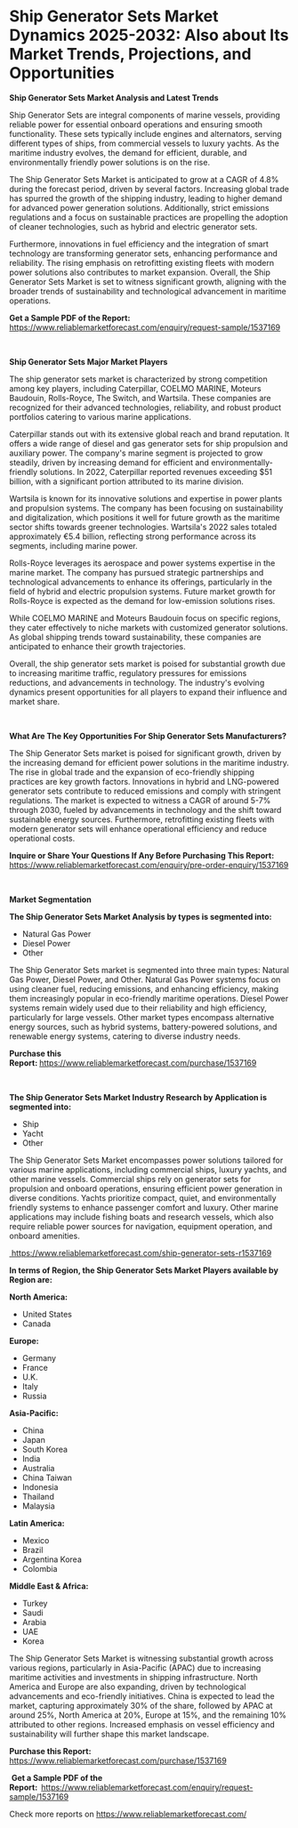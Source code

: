<p><h1>Ship Generator Sets Market Dynamics 2025-2032: Also about Its Market Trends, Projections, and Opportunities</h1></p><p><strong>Ship Generator Sets Market Analysis and Latest Trends</strong></p>
<p><p>Ship Generator Sets are integral components of marine vessels, providing reliable power for essential onboard operations and ensuring smooth functionality. These sets typically include engines and alternators, serving different types of ships, from commercial vessels to luxury yachts. As the maritime industry evolves, the demand for efficient, durable, and environmentally friendly power solutions is on the rise.</p><p>The Ship Generator Sets Market is anticipated to grow at a CAGR of 4.8% during the forecast period, driven by several factors. Increasing global trade has spurred the growth of the shipping industry, leading to higher demand for advanced power generation solutions. Additionally, strict emissions regulations and a focus on sustainable practices are propelling the adoption of cleaner technologies, such as hybrid and electric generator sets.</p><p>Furthermore, innovations in fuel efficiency and the integration of smart technology are transforming generator sets, enhancing performance and reliability. The rising emphasis on retrofitting existing fleets with modern power solutions also contributes to market expansion. Overall, the Ship Generator Sets Market is set to witness significant growth, aligning with the broader trends of sustainability and technological advancement in maritime operations.</p></p>
<p><strong>Get a Sample PDF of the Report:&nbsp;</strong> <a href="https://www.reliablemarketforecast.com/enquiry/request-sample/1537169?utm_campaign=1097&utm_medium=2&utm_source=Github&utm_content=ia&utm_term=27022025&utm_id=ship-generator-sets">https://www.reliablemarketforecast.com/enquiry/request-sample/1537169</a></p>
<p>&nbsp;</p>
<p><strong>Ship Generator Sets Major Market Players</strong></p>
<p><p>The ship generator sets market is characterized by strong competition among key players, including Caterpillar, COELMO MARINE, Moteurs Baudouin, Rolls-Royce, The Switch, and Wartsila. These companies are recognized for their advanced technologies, reliability, and robust product portfolios catering to various marine applications.</p><p>Caterpillar stands out with its extensive global reach and brand reputation. It offers a wide range of diesel and gas generator sets for ship propulsion and auxiliary power. The company's marine segment is projected to grow steadily, driven by increasing demand for efficient and environmentally-friendly solutions. In 2022, Caterpillar reported revenues exceeding $51 billion, with a significant portion attributed to its marine division.</p><p>Wartsila is known for its innovative solutions and expertise in power plants and propulsion systems. The company has been focusing on sustainability and digitalization, which positions it well for future growth as the maritime sector shifts towards greener technologies. Wartsila's 2022 sales totaled approximately €5.4 billion, reflecting strong performance across its segments, including marine power.</p><p>Rolls-Royce leverages its aerospace and power systems expertise in the marine market. The company has pursued strategic partnerships and technological advancements to enhance its offerings, particularly in the field of hybrid and electric propulsion systems. Future market growth for Rolls-Royce is expected as the demand for low-emission solutions rises.</p><p>While COELMO MARINE and Moteurs Baudouin focus on specific regions, they cater effectively to niche markets with customized generator solutions. As global shipping trends toward sustainability, these companies are anticipated to enhance their growth trajectories.</p><p>Overall, the ship generator sets market is poised for substantial growth due to increasing maritime traffic, regulatory pressures for emissions reductions, and advancements in technology. The industry's evolving dynamics present opportunities for all players to expand their influence and market share.</p></p>
<p>&nbsp;</p>
<p><strong>What Are The Key Opportunities For Ship Generator Sets Manufacturers?</strong></p>
<p><p>The Ship Generator Sets market is poised for significant growth, driven by the increasing demand for efficient power solutions in the maritime industry. The rise in global trade and the expansion of eco-friendly shipping practices are key growth factors. Innovations in hybrid and LNG-powered generator sets contribute to reduced emissions and comply with stringent regulations. The market is expected to witness a CAGR of around 5-7% through 2030, fueled by advancements in technology and the shift toward sustainable energy sources. Furthermore, retrofitting existing fleets with modern generator sets will enhance operational efficiency and reduce operational costs.</p></p>
<p><strong>Inquire or Share Your Questions If Any Before Purchasing This Report:</strong> <a href="https://www.reliablemarketforecast.com/enquiry/pre-order-enquiry/1537169?utm_campaign=1097&utm_medium=2&utm_source=Github&utm_content=ia&utm_term=27022025&utm_id=ship-generator-sets">https://www.reliablemarketforecast.com/enquiry/pre-order-enquiry/1537169</a></p>
<p>&nbsp;</p>
<p><strong>Market Segmentation</strong></p>
<p><strong>The Ship Generator Sets Market Analysis by types is segmented into:</strong></p>
<p><ul><li>Natural Gas Power</li><li>Diesel Power</li><li>Other</li></ul></p>
<p><p>The Ship Generator Sets market is segmented into three main types: Natural Gas Power, Diesel Power, and Other. Natural Gas Power systems focus on using cleaner fuel, reducing emissions, and enhancing efficiency, making them increasingly popular in eco-friendly maritime operations. Diesel Power systems remain widely used due to their reliability and high efficiency, particularly for large vessels. Other market types encompass alternative energy sources, such as hybrid systems, battery-powered solutions, and renewable energy systems, catering to diverse industry needs.</p></p>
<p><strong>Purchase this Report:&nbsp;</strong><a href="https://www.reliablemarketforecast.com/purchase/1537169?utm_campaign=1097&utm_medium=2&utm_source=Github&utm_content=ia&utm_term=27022025&utm_id=ship-generator-sets">https://www.reliablemarketforecast.com/purchase/1537169</a></p>
<p>&nbsp;</p>
<p><strong>The Ship Generator Sets Market Industry Research by Application is segmented into:</strong></p>
<p><ul><li>Ship</li><li>Yacht</li><li>Other</li></ul></p>
<p><p>The Ship Generator Sets Market encompasses power solutions tailored for various marine applications, including commercial ships, luxury yachts, and other marine vessels. Commercial ships rely on generator sets for propulsion and onboard operations, ensuring efficient power generation in diverse conditions. Yachts prioritize compact, quiet, and environmentally friendly systems to enhance passenger comfort and luxury. Other marine applications may include fishing boats and research vessels, which also require reliable power sources for navigation, equipment operation, and onboard amenities.</p></p>
<p><a href="https://www.reliablemarketforecast.com/ship-generator-sets-r1537169?utm_campaign=1097&utm_medium=2&utm_source=Github&utm_content=ia&utm_term=27022025&utm_id=ship-generator-sets">&nbsp;https://www.reliablemarketforecast.com/ship-generator-sets-r1537169</a></p>
<p><strong>In terms of Region, the Ship Generator Sets Market Players available by Region are:</strong></p>
<p>
    <p> <strong> North America: </strong>
        <ul>
            <li>United States</li>
            <li>Canada</li>
        </ul>
        </p> 
    <p> <strong> Europe: </strong>
        <ul>
            <li>Germany</li>
            <li>France</li>
            <li>U.K.</li>
            <li>Italy</li>
            <li>Russia</li>
        </ul>
        </p> 
    <p> <strong> Asia-Pacific: </strong>
        <ul>
            <li>China</li>
            <li>Japan</li>
            <li>South Korea</li>
            <li>India</li>
            <li>Australia</li>
            <li>China Taiwan</li>
            <li>Indonesia</li>
            <li>Thailand</li>
            <li>Malaysia</li>
        </ul>
        </p> 
    <p> <strong> Latin America: </strong>
        <ul>
            <li>Mexico</li>
            <li>Brazil</li>
            <li>Argentina Korea</li>
            <li>Colombia</li>
        </ul>
        </p> 
    <p> <strong> Middle East & Africa: </strong>
        <ul>
            <li>Turkey</li>
            <li>Saudi</li>
            <li>Arabia</li>
            <li>UAE</li>
            <li>Korea</li>
        </ul>
    </p>
    </p>
<p><p>The Ship Generator Sets Market is witnessing substantial growth across various regions, particularly in Asia-Pacific (APAC) due to increasing maritime activities and investments in shipping infrastructure. North America and Europe are also expanding, driven by technological advancements and eco-friendly initiatives. China is expected to lead the market, capturing approximately 30% of the share, followed by APAC at around 25%, North America at 20%, Europe at 15%, and the remaining 10% attributed to other regions. Increased emphasis on vessel efficiency and sustainability will further shape this market landscape.</p></p>
<p><strong>Purchase this Report: </strong><a href="https://www.reliablemarketforecast.com/purchase/1537169?utm_campaign=1097&utm_medium=2&utm_source=Github&utm_content=ia&utm_term=27022025&utm_id=ship-generator-sets">https://www.reliablemarketforecast.com/purchase/1537169</a></p>
<p>&nbsp;<strong>Get a Sample PDF of the Report:&nbsp;&nbsp;</strong><a href="https://www.reliablemarketforecast.com/enquiry/request-sample/1537169?utm_campaign=1097&utm_medium=2&utm_source=Github&utm_content=ia&utm_term=27022025&utm_id=ship-generator-sets">https://www.reliablemarketforecast.com/enquiry/request-sample/1537169</a></p>
<p><strong></strong></p>
<p>Check more reports on <a href="https://www.reliablemarketforecast.com/?utm_campaign=1097&utm_medium=2&utm_source=Github&utm_content=ia&utm_term=27022025&utm_id=ship-generator-sets">https://www.reliablemarketforecast.com/</a></p>